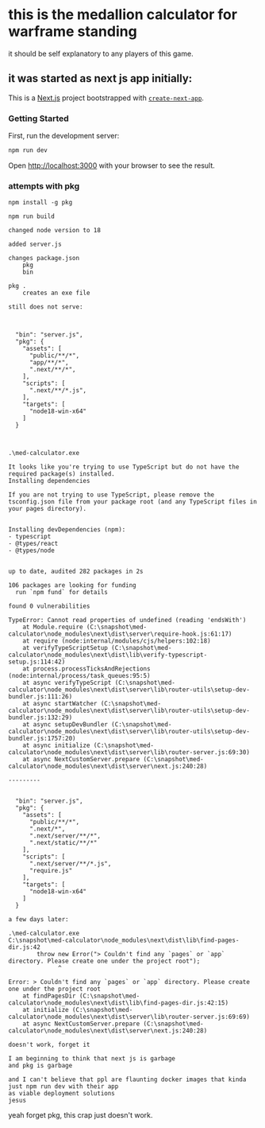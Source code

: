 # this is the medallion calculator for warframe standing

it should be self explanatory to any players of this game.

## it was started as next js app initially:

This is a [Next.js](https://nextjs.org/) project bootstrapped with [`create-next-app`](https://github.com/vercel/next.js/tree/canary/packages/create-next-app).

### Getting Started

First, run the development server:

```bash
npm run dev
```

Open [http://localhost:3000](http://localhost:3000) with your browser to see the result.

### attempts with pkg
```
npm install -g pkg

npm run build

changed node version to 18

added server.js

changes package.json
    pkg
    bin

pkg .
    creates an exe file

still does not serve:



  "bin": "server.js",
  "pkg": {
    "assets": [
      "public/**/*",
      "app/**/*",
      ".next/**/*",
    ],
    "scripts": [
      ".next/**/*.js",
    ],
    "targets": [
      "node18-win-x64"
    ]
  }



.\med-calculator.exe

It looks like you're trying to use TypeScript but do not have the required package(s) installed.
Installing dependencies

If you are not trying to use TypeScript, please remove the tsconfig.json file from your package root (and any TypeScript files in your pages directory).


Installing devDependencies (npm):
- typescript
- @types/react
- @types/node


up to date, audited 282 packages in 2s

106 packages are looking for funding
  run `npm fund` for details

found 0 vulnerabilities

TypeError: Cannot read properties of undefined (reading 'endsWith')
    at Module.require (C:\snapshot\med-calculator\node_modules\next\dist\server\require-hook.js:61:17)
    at require (node:internal/modules/cjs/helpers:102:18)
    at verifyTypeScriptSetup (C:\snapshot\med-calculator\node_modules\next\dist\lib\verify-typescript-setup.js:114:42)
    at process.processTicksAndRejections (node:internal/process/task_queues:95:5)
    at async verifyTypeScript (C:\snapshot\med-calculator\node_modules\next\dist\server\lib\router-utils\setup-dev-bundler.js:111:26)
    at async startWatcher (C:\snapshot\med-calculator\node_modules\next\dist\server\lib\router-utils\setup-dev-bundler.js:132:29)
    at async setupDevBundler (C:\snapshot\med-calculator\node_modules\next\dist\server\lib\router-utils\setup-dev-bundler.js:1757:20)
    at async initialize (C:\snapshot\med-calculator\node_modules\next\dist\server\lib\router-server.js:69:30)
    at async NextCustomServer.prepare (C:\snapshot\med-calculator\node_modules\next\dist\server\next.js:240:28)

---------


  "bin": "server.js",
  "pkg": {
    "assets": [
      "public/**/*",
      ".next/*",
      ".next/server/**/*",
      ".next/static/**/*"
    ],
    "scripts": [
      ".next/server/**/*.js",
      "require.js"
    ],
    "targets": [
      "node18-win-x64"
    ]
  }

a few days later:

.\med-calculator.exe
C:\snapshot\med-calculator\node_modules\next\dist\lib\find-pages-dir.js:42
        throw new Error("> Couldn't find any `pages` or `app` directory. Please create one under the project root");
              ^

Error: > Couldn't find any `pages` or `app` directory. Please create one under the project root
    at findPagesDir (C:\snapshot\med-calculator\node_modules\next\dist\lib\find-pages-dir.js:42:15)
    at initialize (C:\snapshot\med-calculator\node_modules\next\dist\server\lib\router-server.js:69:69)
    at async NextCustomServer.prepare (C:\snapshot\med-calculator\node_modules\next\dist\server\next.js:240:28)

doesn't work, forget it

I am beginning to think that next js is garbage
and pkg is garbage

and I can't believe that ppl are flaunting docker images that kinda just npm run dev with their app
as viable deployment solutions
jesus
```

yeah forget pkg, this crap just doesn't work.